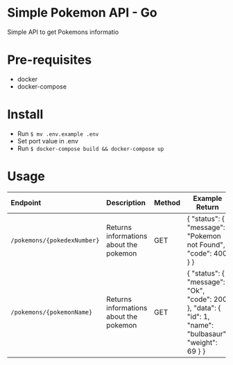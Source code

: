 # Simple Pokemon API - Go

Simple API to get Pokemons informatio

# Pre-requisites

- docker
- docker-compose

# Install

- Run `$ mv .env.example .env`
- Set port value in .env
- Run `$ docker-compose build && docker-compose up`

# Usage

| Endpoint                    | Description                            | Method | Example Return                                                                                         |
| :-------------------------- | :------------------------------------- | ------ | ------------------------------------------------------------------------------------------------------ |
| `/pokemons/{pokedexNumber}` | Returns informations about the pokemon | GET    | { "status": { "message": "Pokemon not Found", "code": 400 } }                                          |
| `/pokemons/{pokemonName}`   | Returns informations about the pokemon | GET    | { "status": { "message": "Ok", "code": 200 }, "data": { "id": 1, "name": "bulbasaur", "weight": 69 } } |
